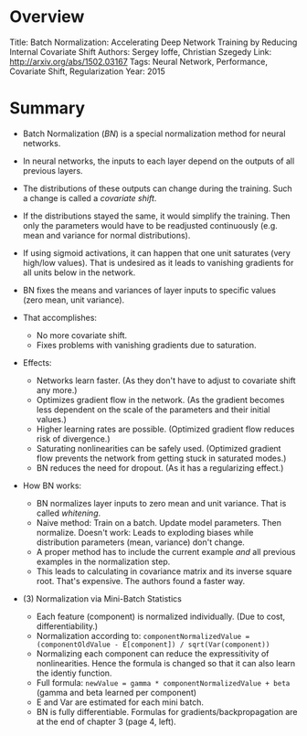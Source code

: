 # Overview

Title: Batch Normalization: Accelerating Deep Network Training by Reducing Internal Covariate Shift
Authors: Sergey Ioffe, Christian Szegedy
Link: http://arxiv.org/abs/1502.03167
Tags: Neural Network, Performance, Covariate Shift, Regularization
Year: 2015

# Summary

* Batch Normalization (*BN*) is a special normalization method for neural networks.
* In neural networks, the inputs to each layer depend on the outputs of all previous layers.
* The distributions of these outputs can change during the training. Such a change is called a *covariate shift*.
* If the distributions stayed the same, it would simplify the training. Then only the parameters would have to be readjusted continuously (e.g. mean and variance for normal distributions).
* If using sigmoid activations, it can happen that one unit saturates (very high/low values). That is undesired as it leads to vanishing gradients for all units below in the network.

* BN fixes the means and variances of layer inputs to specific values (zero mean, unit variance).
* That accomplishes:
  * No more covariate shift.
  * Fixes problems with vanishing gradients due to saturation.
* Effects:
  * Networks learn faster. (As they don't have to adjust to covariate shift any more.)
  * Optimizes gradient flow in the network. (As the gradient becomes less dependent on the scale of the parameters and their initial values.)
  * Higher learning rates are possible. (Optimized gradient flow reduces risk of divergence.)
  * Saturating nonlinearities can be safely used. (Optimized gradient flow prevents the network from getting stuck in saturated modes.)
  * BN reduces the need for dropout. (As it has a regularizing effect.)

* How BN works:
  * BN normalizes layer inputs to zero mean and unit variance. That is called *whitening*.
  * Naive method: Train on a batch. Update model parameters. Then normalize. Doesn't work: Leads to exploding biases while distribution parameters (mean, variance) don't change.
  * A proper method has to include the current example *and* all previous examples in the normalization step.
  * This leads to calculating in covariance matrix and its inverse square root. That's expensive. The authors found a faster way.

* (3) Normalization via Mini-Batch Statistics
  * Each feature (component) is normalized individually. (Due to cost, differentiability.)
  * Normalization according to: `componentNormalizedValue = (componentOldValue - E[component]) / sqrt(Var(component))`
  * Normalizing each component can reduce the expressitivity of nonlinearities. Hence the formula is changed so that it can also learn the identiy function.
  * Full formula: `newValue = gamma * componentNormalizedValue + beta` (gamma and beta learned per component)
  * E and Var are estimated for each mini batch.
  * BN is fully differentiable. Formulas for gradients/backpropagation are at the end of chapter 3 (page 4, left).
